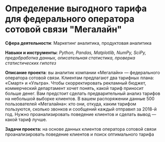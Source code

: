 # Определение выгодного тарифа для федерального оператора сотовой связи "Мегалайн"

**Сфера деятельности**: Маркетинг аналитика, продуктовая аналитика

**Навыки и инструменты**: *Python, Pandas, Matplotlib, NumPy, SciPy, предобработка данных, описательная статистика, проверка статистических гипотез*

**Описание проекта**: вы аналитик компании «Мегалайн» — федерального оператора сотовой связи. Клиентам предлагают два тарифных плана: «Смарт» и «Ультра». Чтобы скорректировать рекламный бюджет, коммерческий департамент хочет понять, какой тариф приносит больше денег.
Вам предстоит сделать предварительный анализ тарифов на небольшой выборке клиентов. В вашем распоряжении данные 500 пользователей «Мегалайна»: кто они, откуда, каким тарифом пользуются, сколько звонков и сообщений каждый отправил за 2018-й год. Нужно проанализировать поведение клиентов и сделать вывод — какой тариф лучше.

**Задачи проекта:** на основе данных клиентов оператора сотовой связи проанализировать поведение клиентов и поиск оптимального тарифа

